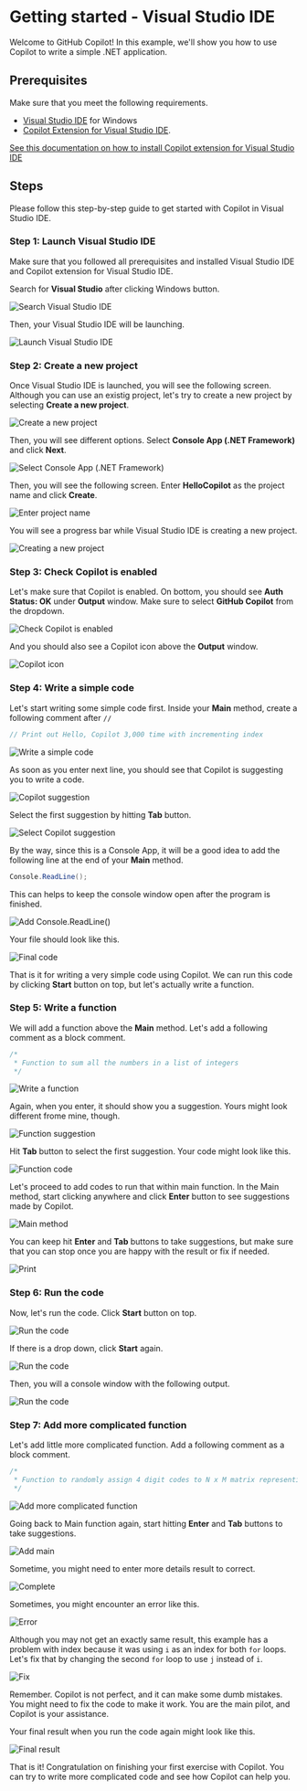 # Getting started - Visual Studio IDE

Welcome to GitHub Copilot! In this example, we'll show you how to use Copilot to write a simple .NET application.

## Prerequisites

Make sure that you meet the following requirements.

- [Visual Studio IDE](https://visualstudio.microsoft.com/downloads/) for Windows
- [Copilot Extension for Visual Studio IDE](https://marketplace.visualstudio.com/items?itemName=GitHub.copilot). 

[See this documentation on how to install Copilot extension for Visual Studio IDE](./CopilotExtensionVS)

## Steps

Please follow this step-by-step guide to get started with Copilot in Visual Studio IDE.

### Step 1: Launch Visual Studio IDE

Make sure that you followed all prerequisites and installed Visual Studio IDE and Copilot extension for Visual Studio IDE.

Search for **Visual Studio** after clicking Windows button.

![Search Visual Studio IDE](./images/0_SearchVS.jpg)

Then, your Visual Studio IDE will be launching.

![Launch Visual Studio IDE](./images/1_VSLaunching.jpg)

### Step 2: Create a new project

Once Visual Studio IDE is launched, you will see the following screen. Although you can use an existig project, let's try to create a new project by selecting **Create a new project**.

![Create a new project](./images/2_CreateProject.jpg)

Then, you will see different options. Select **Console App (.NET Framework)** and click **Next**.

![Select Console App (.NET Framework)](./images/3_ConsoleApp.jpg)

Then, you will see the following screen. Enter **HelloCopilot** as the project name and click **Create**.

![Enter project name](./images/4_ProjectName.jpg)

You will see a progress bar while Visual Studio IDE is creating a new project.

![Creating a new project](./images/5_CreateProject.jpg)

### Step 3: Check Copilot is enabled

Let's make sure that Copilot is enabled. On bottom, you should see **Auth Status: OK** under **Output** window. Make sure to select **GitHub Copilot** from the dropdown.

![Check Copilot is enabled](./images/6_VSCodeStatus.jpg)

And you should also see a Copilot icon above the **Output** window.

![Copilot icon](./images/7_CopilotLogo.jpg)

### Step 4: Write a simple code

Let's start writing some simple code first. Inside your **Main** method, create a following comment after `//`

```csharp
// Print out Hello, Copilot 3,000 time with incrementing index
```

![Write a simple code](./images/8_FirstCode.jpg)

As soon as you enter next line, you should see that Copilot is suggesting you to write a code. 

![Copilot suggestion](./images/9_CopilotSuggestion.jpg)

Select the first suggestion by hitting **Tab** button.

![Select Copilot suggestion](./images/10_Complete.jpg)

By the way, since this is a Console App, it will be a good idea to add the following line at the end of your **Main** method.

```csharp
Console.ReadLine();
```

This can helps to keep the console window open after the program is finished.

![Add Console.ReadLine()](./images/11_AddReadLine.jpg)

Your file should look like this.

![Final code](./images/12_ReadLine.jpg)

That is it for writing a very simple code using Copilot. We can run this code by clicking **Start** button on top, but let's actually write a function.

### Step 5: Write a function

We will add a function above the **Main** method. Let's add a following comment as a block comment.

```csharp
/*
 * Function to sum all the numbers in a list of integers
 */
```

![Write a function](./images/13_AddFunction.jpg)

Again, when you enter, it should show you a suggestion. Yours might look different frome mine, though.

![Function suggestion](./images/14_FunctionSuggestion.jpg)

Hit **Tab** button to select the first suggestion. Your code might look like this.

![Function code](./images/15_CompleteCode.jpg)

Let's proceed to add codes to run that within main function. In the Main method, start clicking anywhere and click **Enter** button to see suggestions made by Copilot.

![Main method](./images/16_CreateList.jpg)

You can keep hit **Enter** and **Tab** buttons to take suggestions, but make sure that you can stop once you are happy with the result or fix if needed.

![Print](./images/17_Print.jpg)

### Step 6: Run the code

Now, let's run the code. Click **Start** button on top.

![Run the code](./images/18_Start.jpg)

If there is a drop down, click **Start** again.

![Run the code](./images/19_Start.jpg)

Then, you will a console window with the following output.

![Run the code](./images/20_ConfirmResult.jpg)

### Step 7: Add more complicated function

Let's add little more complicated function. Add a following comment as a block comment.

```csharp
/*
 * Function to randomly assign 4 digit codes to N x M matrix representing lockers
 */
```

![Add more complicated function](./images/21_AddMatrix.jpg)

Going back to Main function again, start hitting **Enter** and **Tab** buttons to take suggestions.

![Add main](./images/22_AddMain.jpg)

Sometime, you might need to enter more details result to correct.

![Complete](./images/23_Completed.jpg)

Sometimes, you might encounter an error like this.

![Error](./images/24_PossibleError.jpg)

Although you may not get an exactly same result, this example has a problem with index because it was using `i` as an index for both `for` loops. Let's fix that by changing the second `for` loop to use `j` instead of `i`.

![Fix](./images/25_FixError.jpg)

Remember. Copilot is not perfect, and it can make some dumb mistakes. You might need to fix the code to make it work. You are the main pilot, and Copilot is your assistance.

Your final result when you run the code again might look like this.

![Final result](./images/26_FinalResult.jpg)

That is it! Congratulation on finishing your first exercise with Copilot. You can try to write more complicated code and see how Copilot can help you.